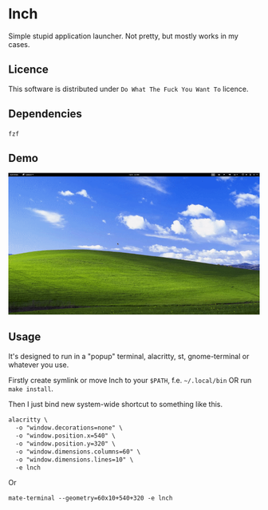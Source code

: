 # lnch
Simple stupid application launcher. Not pretty, but mostly works in my cases.


## Licence
This software is distributed under `Do What The Fuck You Want To` licence.


## Dependencies
`fzf`


## Demo

![](https://raw.githubusercontent.com/m3xan1k/lnch/master/assets/lnch.gif)


## Usage
It's designed to run in a "popup" terminal, alacritty, st, gnome-terminal or whatever you use.

Firstly create symlink or move lnch to your `$PATH`, f.e. `~/.local/bin` OR run `make install`.

Then I just bind new system-wide shortcut to something like this.

```
alacritty \
  -o "window.decorations=none" \
  -o "window.position.x=540" \
  -o "window.position.y=320" \
  -o "window.dimensions.columns=60" \
  -o "window.dimensions.lines=10" \
  -e lnch
```
Or
```
mate-terminal --geometry=60x10+540+320 -e lnch
```
